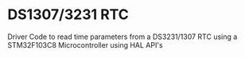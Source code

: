 # DS1307/3231 RTC
Driver Code to read time parameters from a DS3231/1307 RTC using a STM32F103C8 Microcontroller using HAL API's
